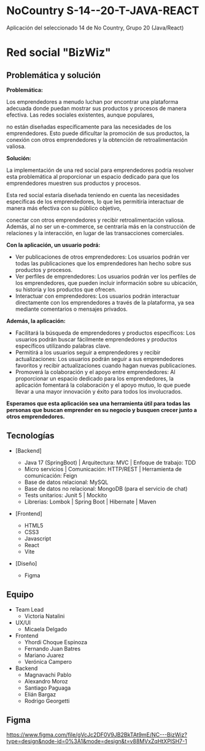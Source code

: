 # NoCountry S-14--20-T-JAVA-REACT
Aplicación del seleccionado 14 de No Country, Grupo 20 (Java/React)

<h1>Red social "BizWiz"</h1>

## Problemática y solución

**Problemática:**

Los emprendedores a menudo luchan por encontrar una plataforma adecuada donde puedan mostrar sus productos y procesos de manera efectiva. Las redes sociales existentes, aunque populares,

no están diseñadas específicamente para las necesidades de los emprendedores. Esto puede dificultar la promoción de sus productos, la conexión con otros emprendedores y la obtención de retroalimentación valiosa.

**Solución:**

La implementación de una red social para emprendedores podría resolver esta problemática al proporcionar un espacio dedicado para que los emprendedores muestren sus productos y procesos.

Esta red social estaría diseñada teniendo en cuenta las necesidades específicas de los emprendedores, lo que les permitiría interactuar de manera más efectiva con su público objetivo,

conectar con otros emprendedores y recibir retroalimentación valiosa. Además, al no ser un e-commerce, se centraría más en la construcción de relaciones y la interacción, en lugar de las transacciones comerciales.

**Con la aplicación, un usuario podrá:**

* Ver publicaciones de otros emprendedores: Los usuarios podrán ver todas las publicaciones que los emprendedores han hecho sobre sus productos y procesos.
* Ver perfiles de emprendedores: Los usuarios podrán ver los perfiles de los emprendedores, que pueden incluir información sobre su ubicación, su historia y los productos que ofrecen.
* Interactuar con emprendedores: Los usuarios podrán interactuar directamente con los emprendedores a través de la plataforma, ya sea mediante comentarios o mensajes privados.

**Además, la aplicación:**

* Facilitará la búsqueda de emprendedores y productos específicos: Los usuarios podrán buscar fácilmente emprendedores y productos específicos utilizando palabras clave.
* Permitirá a los usuarios seguir a emprendedores y recibir actualizaciones: Los usuarios podrán seguir a sus emprendedores favoritos y recibir actualizaciones cuando hagan nuevas publicaciones.
* Promoverá la colaboración y el apoyo entre emprendedores: Al proporcionar un espacio dedicado para los emprendedores, la aplicación fomentará la colaboración y el apoyo mutuo, lo que puede llevar a una mayor innovación y éxito para todos los involucrados.


**Esperamos que esta aplicación sea una herramienta útil para todas las personas que buscan emprender en su negocio y busquen crecer junto a otros emprendedores.**

## Tecnologías

- [Backend]
  - Java 17 (SpringBoot) | Arquitectura: MVC | Enfoque de trabajo: TDD
  - Micro servicios | Comunicación: HTTP/REST | Herramienta de comunicación: Feign
  - Base de datos relacional: MySQL
  - Base de datos no relacional: MongoDB (para el servicio de chat)
  - Tests unitarios: Junit 5 | Mockito
  - Librerias: Lombok | Spring Boot | Hibernate | Maven

- [Frontend]
  - HTML5
  - CSS3
  - Javascript
  - React
  - Vite
  
- [Diseño]
  - Figma

## Equipo
- Team Lead
  - Victoria Natalini 
- UX/UI
  - Micaela Delgado
- Frontend
  - Yhordi Choque Espinoza
  - Fernando Juan Batres
  - Mariano Juarez 
  - Verónica Campero
- Backend
  - Magnavachi Pablo
  - Alexandro Moroz 
  - Santiago Paguaga
  - Elián Bargaz
  - Rodrigo Georgetti

## Figma
https://www.figma.com/file/gVcJc2DF0V9JB2BkTAt9mE/NC---BizWiz?type=design&node-id=0%3A1&mode=design&t=v88MVxZqHtXPlSH7-1
